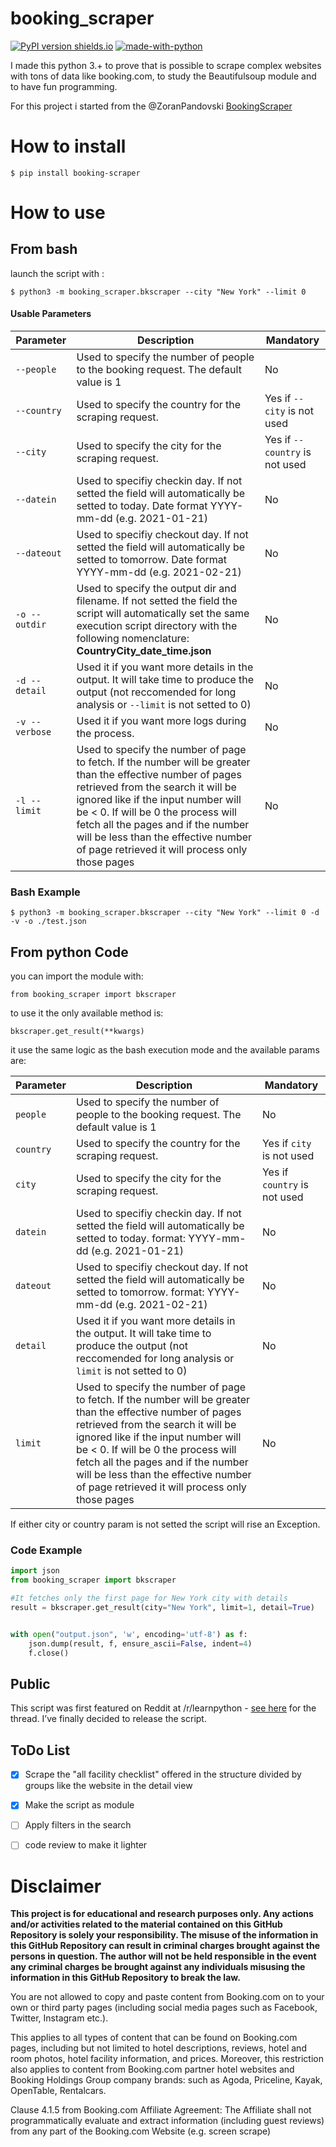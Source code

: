 
# booking_scraper
[![PyPI version shields.io](https://img.shields.io/pypi/v/booking-scraper.svg)](https://pypi.org/project/booking-scraper/)
[![made-with-python](https://img.shields.io/badge/Made%20with-Python-1f425f.svg)](https://www.python.org/)


I made this python 3.+ to prove that is possible to scrape complex websites with tons of data like booking.com, to study the Beautifulsoup module and to have fun programming.

For this project i started from the @ZoranPandovski [BookingScraper](https://github.com/ZoranPandovski/BookingScraper)

# How to install

`$ pip install booking-scraper`

# How to use 

## From bash

launch the script with :

`$ python3 -m booking_scraper.bkscraper --city "New York" --limit 0 `

#### Usable Parameters

| Parameter  | Description | Mandatory |
| ------------- | ------------- |------------- |
| `--people`  | Used to specify the number of people to the booking request. The default value is 1 | No |
| `--country`  | Used to specify the country for the scraping request.  | Yes if `--city` is not used |
| `--city`  | Used to specify the city for the scraping request.  | Yes if `--country` is not used |
| `--datein`  | Used to specifiy checkin day. If not setted the field will automatically be setted to today. Date format YYYY-mm-dd (e.g. 2021-01-21)  | No |
| `--dateout`  | Used to specifiy checkout day. If not setted the field will automatically be setted to tomorrow. Date format YYYY-mm-dd (e.g. 2021-02-21) | No |
| `-o --outdir`  | Used to specify the output dir and filename. If not setted the field the script will automatically set the same execution script directory with the following nomenclature: **CountryCity_date_time.json** | No |
| `-d --detail`  | Used it if you want more details in the output. It will take time to produce the output (not reccomended for long analysis or `--limit` is not setted to 0)  | No |
| `-v --verbose`  | Used it if you want more logs during the process. | No |
| `-l --limit`  | Used to specify the number of page to fetch. If the number will be greater than the effective number of pages retrieved from the search it will be ignored like if the input number will be < 0. If will be 0 the process will fetch all the pages and if the number will be less than the effective number of page retrieved it will process only those pages | No |

### Bash Example

`$ python3 -m booking_scraper.bkscraper --city "New York" --limit 0 -d -v -o ./test.json`

## From python Code
you can import the module with:

`from booking_scraper import bkscraper`

to use it the only available method is:

`bkscraper.get_result(**kwargs)`

it use the same logic as the bash execution mode and the available params are:

| Parameter  | Description | Mandatory |
| ------------- | ------------- |------------- |
| `people`  | Used to specify the number of people to the booking request. The default value is 1 | No |
| `country`  | Used to specify the country for the scraping request.  | Yes if `city` is not used |
| `city`  | Used to specify the city for the scraping request.  | Yes if `country` is not used |
| `datein`  | Used to specifiy checkin day. If not setted the field will automatically be setted to today. format: YYYY-mm-dd (e.g. 2021-01-21)  | No |
| `dateout`  | Used to specifiy checkout day. If not setted the field will automatically be setted to tomorrow. format: YYYY-mm-dd (e.g. 2021-02-21)  | No |
| `detail`  | Used it if you want more details in the output. It will take time to produce the output (not reccomended for long analysis or `limit` is not setted to 0)  | No |
| `limit`  | Used to specify the number of page to fetch. If the number will be greater than the effective number of pages retrieved from the search it will be ignored like if the input number will be < 0. If will be 0 the process will fetch all the pages and if the number will be less than the effective number of page retrieved it will process only those pages | No |

If either city or country param is not setted the script will rise an Exception. 

### Code Example
```python
import json
from booking_scraper import bkscraper

#It fetches only the first page for New York city with details
result = bkscraper.get_result(city="New York", limit=1, detail=True)


with open("output.json", 'w', encoding='utf-8') as f:
    json.dump(result, f, ensure_ascii=False, indent=4)
    f.close()
```
## Public

This script was first featured on Reddit at /r/learnpython - [see here](https://www.reddit.com/r/learnpython/comments/g60qui/my_first_python_project/) for the thread. I’ve finally decided to release the script.

## ToDo List

- [x] Scrape the "all facility checklist" offered in the structure divided by groups like the website in the detail view

- [x] Make the script as module

- [ ] Apply filters in the search

- [ ] code review to make it lighter

# Disclaimer

**This project is for educational and research purposes only. Any actions and/or activities related to the material contained on this GitHub Repository is solely your responsibility. The misuse of the information in this GitHub Repository can result in criminal charges brought against the persons in question. The author will not be held responsible in the event any criminal charges be brought against any individuals misusing the information in this GitHub Repository to break the law.**


You are not allowed to copy and paste content from Booking.com on to your own or third party pages (including social media pages such as Facebook, Twitter, Instagram etc.).

This applies to all types of content that can be found on Booking.com pages, including but not limited to hotel descriptions, reviews, hotel and room photos, hotel facility information, and prices. Moreover, this restriction also applies to content from Booking.com partner hotel websites and Booking Holdings Group company brands: such as Agoda, Priceline, Kayak, OpenTable, Rentalcars.

Clause 4.1.5 from Booking.com Affiliate Agreement: The Affiliate shall not programmatically evaluate and extract information (including guest reviews) from any part of the Booking.com Website (e.g. screen scrape)
